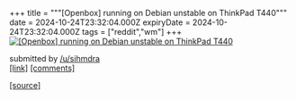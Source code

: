+++
title = """[Openbox] running on Debian unstable on ThinkPad T440"""
date = 2024-10-24T23:32:04.000Z
expiryDate = 2024-10-24T23:32:04.000Z
tags = ["reddit","wm"]
+++
[![[Openbox] running on Debian unstable on ThinkPad T440](https://preview.redd.it/j0ny1k97hswd1.png?width=640&crop=smart&auto=webp&s=3929cdce7c67c2f511f1de855654ec5720cd0b08 "[Openbox] running on Debian unstable on ThinkPad T440")](https://www.reddit.com/r/unixporn/comments/1gbgkg1/openbox_running_on_debian_unstable_on_thinkpad/)

submitted by [/u/sihmdra](https://www.reddit.com/user/sihmdra)  
[\[link\]](https://i.redd.it/j0ny1k97hswd1.png) [\[comments\]](https://www.reddit.com/r/unixporn/comments/1gbgkg1/openbox_running_on_debian_unstable_on_thinkpad/)

[[source]](https://www.reddit.com/r/unixporn/comments/1gbgkg1/openbox_running_on_debian_unstable_on_thinkpad/)
